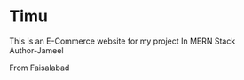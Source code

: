 # Timu
This is an E-Commerce website for my project In MERN Stack
<br>
Author-Jameel

From Faisalabad